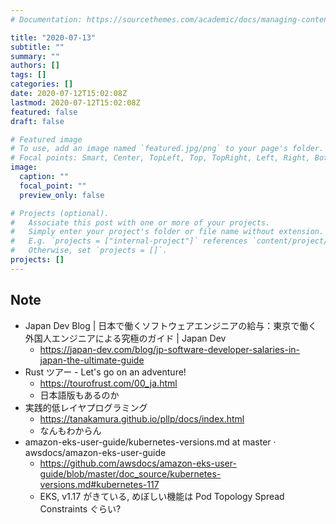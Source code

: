 ```yaml
---
# Documentation: https://sourcethemes.com/academic/docs/managing-content/

title: "2020-07-13"
subtitle: ""
summary: ""
authors: []
tags: []
categories: []
date: 2020-07-12T15:02:08Z
lastmod: 2020-07-12T15:02:08Z
featured: false
draft: false

# Featured image
# To use, add an image named `featured.jpg/png` to your page's folder.
# Focal points: Smart, Center, TopLeft, Top, TopRight, Left, Right, BottomLeft, Bottom, BottomRight.
image:
  caption: ""
  focal_point: ""
  preview_only: false

# Projects (optional).
#   Associate this post with one or more of your projects.
#   Simply enter your project's folder or file name without extension.
#   E.g. `projects = ["internal-project"]` references `content/project/deep-learning/index.md`.
#   Otherwise, set `projects = []`.
projects: []
---
```


## Note

* Japan Dev Blog | 日本で働くソフトウェアエンジニアの給与：東京で働く外国人エンジニアによる究極のガイド | Japan Dev
  * https://japan-dev.com/blog/jp-software-developer-salaries-in-japan-the-ultimate-guide
* Rust ツアー - Let's go on an adventure!
  * https://tourofrust.com/00_ja.html
  * 日本語版もあるのか
* 実践的低レイヤプログラミング
  * https://tanakamura.github.io/pllp/docs/index.html
  * なんもわからん
* amazon-eks-user-guide/kubernetes-versions.md at master · awsdocs/amazon-eks-user-guide
  * https://github.com/awsdocs/amazon-eks-user-guide/blob/master/doc_source/kubernetes-versions.md#kubernetes-117
  * EKS, v1.17 がきている, めぼしい機能は Pod Topology Spread Constraints ぐらい?
